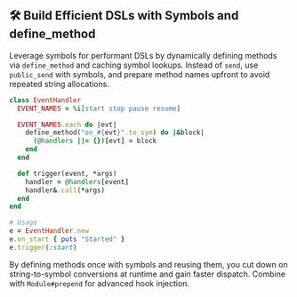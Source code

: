 ## 🛠️ Build Efficient DSLs with Symbols and define_method

Leverage symbols for performant DSLs by dynamically defining methods via `define_method` and caching symbol lookups. Instead of `send`, use `public_send` with symbols, and prepare method names upfront to avoid repeated string allocations.

```ruby
class EventHandler
  EVENT_NAMES = %i[start stop pause resume]

  EVENT_NAMES.each do |evt|
    define_method("on_#{evt}".to_sym) do |&block|
      (@handlers ||= {})[evt] = block
    end
  end

  def trigger(event, *args)
    handler = @handlers[event]
    handler&.call(*args)
  end
end

# Usage
e = EventHandler.new
e.on_start { puts "Started" }
e.trigger(:start)
```

By defining methods once with symbols and reusing them, you cut down on string-to-symbol conversions at runtime and gain faster dispatch. Combine with `Module#prepend` for advanced hook injection.